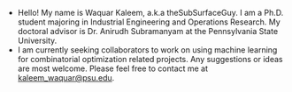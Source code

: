 - Hello! My name is Waquar Kaleem, a.k.a theSubSurfaceGuy. I am a Ph.D. student majoring in Industrial Engineering and Operations Research. My doctoral advisor is Dr. Anirudh Subramanyam at the Pennsylvania State University.
- I am currently seeking collaborators to work on using machine learning for combinatorial optimization related projects. Any suggestions or ideas are most welcome. Please feel free to contact me at kaleem_waquar@psu.edu.

<!---
theSubsurfaceGuy/theSubsurfaceGuy is a ✨ special ✨ repository because its `README.md` (this file) appears on your GitHub profile.
You can click the Preview link to take a look at your changes.
--->
